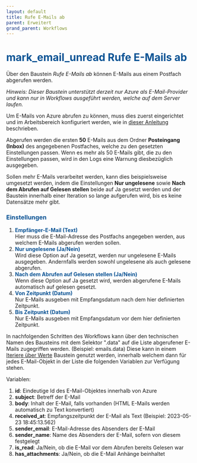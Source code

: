 ```yaml
---
layout: default
title: Rufe E-Mails ab
parent: Erweitert
grand_parent: Workflows
---
```


# <span style="color:#0b5394"><span class="material-icons">mark_email_unread</span> **Rufe E-Mails ab**</span>


Über den Baustein _Rufe E-Mails ab_ können E-Mails aus einem Postfach abgerufen werden.

_Hinweis: Dieser Baustein unterstützt derzeit nur Azure als E-Mail-Provider und kann nur in Workflows ausgeführt werden, welche auf dem Server laufen._

Um E-Mails von Azure abrufen zu können, muss dies zuerst eingerichtet und im Arbeitsbereich konfiguriert werden, wie in [dieser Anleitung](/docs/azure-mailing) beschrieben.

Abgerufen werden die ersten **50** E-Mails aus dem Ordner **Posteingang (Inbox)** des angegebenen Postfaches, welche zu den gesetzten Einstellungen passen. Wenn es mehr als 50 E-Mails gibt, die zu den Einstellungen passen, wird in den Logs eine Warnung diesbezüglich ausgegeben.

Sollen mehr E-Mails verarbeitet werden, kann dies beispielsweise umgesetzt werden, indem die Einstellungen **Nur ungelesene** sowie **Nach dem Abrufen auf Gelesen stellen** beide auf Ja gesetzt werden und der Baustein innerhalb einer Iteration so lange aufgerufen wird, bis es keine Datensätze mehr gibt.

### <span style="color:#0b5394">**Einstellungen**</span>

1. <span style="color:#0b5394">**Empfänger-E-Mail (Text)**</span>  
    Hier muss die E-Mail-Adresse des Postfachs angegeben werden, aus welchem E-Mails abgerufen werden sollen.
1. <span style="color:#0b5394">**Nur ungelesene (Ja/Nein)**</span>  
    Wird diese Option auf Ja gesetzt, werden nur ungelesene E-Mails ausgegeben. Andernfalls werden sowohl ungelesene als auch gelesene abgerufen.
1. <span style="color:#0b5394">**Nach dem Abrufen auf Gelesen stellen (Ja/Nein)**</span>  
    Wenn diese Option auf Ja gesetzt wird, werden abgerufene E-Mails automatisch auf gelesen gesetzt.
1. <span style="color:#0b5394">**Von Zeitpunkt (Datum)**</span>  
    Nur E-Mails ausgeben mit Empfangsdatum nach dem hier definierten Zeitpunkt.
1. <span style="color:#0b5394">**Bis Zeitpunkt (Datum)**</span>  
    Nur E-Mails ausgeben mit Empfangsdatum vor dem hier definierten Zeitpunkt.

In nachfolgenden Schritten des Workflows kann über den technischen Namen des Bausteins mit dem Selektor ".data" auf die Liste abgerufener E-Mails zugegriffen werden. (Beispiel: emails.data)
Diese kann in einem [Iteriere über Werte](iterate-values) Baustein genutzt werden, innerhalb welchem dann für jedes E-Mail-Objekt in der Liste die folgenden Variablen zur Verfügung stehen.

Variablen:
1. **id**: Eindeutige Id des E-Mail-Objektes innerhalb von Azure
1. **subject**: Betreff der E-Mail
1. **body**: Inhalt der E-Mail, falls vorhanden (HTML E-Mails werden automatisch zu Text konvertiert)
1. **received_at**: Empfangszeitpunkt der E-Mail als Text (Beispiel: 2023-05-23 18:45:13.562)
1. **sender_email**: E-Mail-Adresse des Absenders der E-Mail
1. **sender_name**: Name des Absenders der E-Mail, sofern von diesem festgelegt
1. **is_read**: Ja/Nein, ob die E-Mail vor dem Abrufen bereits Gelesen war
1. **has_attachments**: Ja/Nein, ob die E-Mail Anhänge beinhaltet


